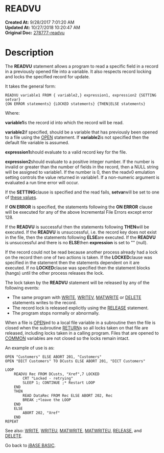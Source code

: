 # READVU

**Created At:** 9/28/2017 7:01:20 AM  
**Updated At:** 10/27/2018 10:20:47 AM  
**Original Doc:** [278777-readvu](https://docs.jbase.com/36868-jbase-basic/278777-readvu)  


# Description

The **READVU** statement allows a program to read a specific field in a record in a previously opened file into a variable. It also respects record locking and locks the specified record for update.

It takes the general form:

```
READVU variable1 FROM { variable2,} expression1, expression2 {SETTING setvar}
{ON ERROR statements} {LOCKED statements} {THEN|ELSE statements}
```

Where:

**variable1**is the record id into which the record will be read.

**variable2**if specified, should be a variable that has previously been opened to a file using the [OPEN](./../open) statement. If **variable2**is not specified then the default file variable is assumed.

**expression1**should evaluate to a valid record key for the file.

**expression2**should evaluate to a positive integer number. If the number is invalid or greater than the number of fields in the record, then a NULL string will be assigned to variable1. If the number is 0, then the readv0 emulation setting controls the value returned in variable1. If a non-numeric argument is evaluated a run time error will occur.

If the **SETTING**clause is specified and the read fails, **setvar**will be set to one of [these values](./../incremental-file-errors).

If **ON ERROR** is specified, the statements following the **ON ERROR** clause will be executed for any of the above Incremental File Errors except error 128.

If the **READVU** is successful then the statements following **THEN**will be executed. If the **READVU** is unsuccessful, i.e. the record key does not exist in the file, then the statements following **ELSE**are executed. If the **READVU** is unsuccessful and there is no **ELSE**then **expression** is set to "" (null).

If the record could not be read because another process already had a lock on the record then one of two actions is taken. If the **LOCKED**clause was specified in the statement then the statements dependent on it are executed. If no **LOCKED**clause was specified then the statement blocks (hangs) until the other process releases the lock.

The lock taken by the **READVU** statement will be released by any of the following events:

- The same program with [WRITE](./../write), [WRITEV](./../writev), [MATWRITE](./../matwrite) or [DELETE](./../delete) statements writes to the record.
- The record lock is released explicitly using the [RELEASE](./../release) statement.
- The program stops normally or abnormally.


When a file is [OPEN](./../open)ed to a local file variable in a subroutine then the file is closed when the subroutine [RETURN](./../return)s so all locks taken on that file are released, including locks taken in a calling program. Files that are opened to [COMMON](./../common) variables are not closed so the locks remain intact.

An example of use is as:

```
OPEN "Customers" ELSE ABORT 201, "Customers"
OPEN "DICT Customers" TO DCusts ELSE ABORT 201, "DICT Customers"

LOOP
    READVU Rec FROM DCusts, "Xref",7 LOCKED
        CRT "Locked - retrying"
        SLEEP 1; CONTINUE ;* Restart LOOP
    END
    THEN
        READ DataRec FROM Rec ELSE ABORT 202, Rec
        BREAK ;*leave the LOOP
    END 
    ELSE
        ABORT 202, "Xref"
    END
REPEAT
```



See also: [WRITE](./../write), [WRITEU](./../writeu), [MATWRITE](./../matwrite), [MATWRITEU](./../matwriteu), [RELEASE](./../release), and [DELETE](./../delete).

Go back to [jBASE BASIC](./../jbase-basic-programmers-reference-guide).
